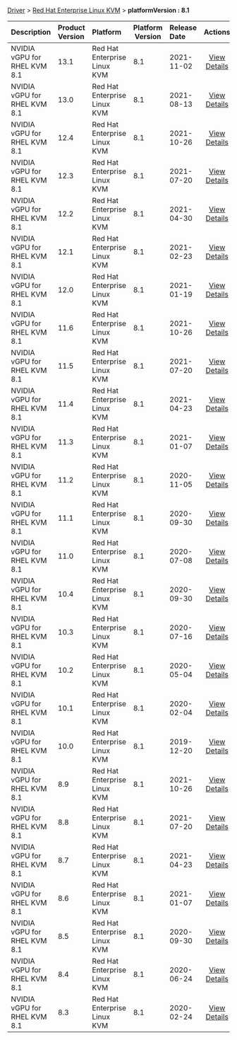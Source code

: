 
[Driver](/README.md)  >  [Red Hat Enterprise Linux KVM](/index/Driver/Red_Hat_Enterprise_Linux_KVM.md)  >  **platformVersion : 8.1**



| Description            | Product Version    | Platform                | Platform Version           | Release Date           |             Actions              |
| ---------------------- | :----------------- | :---------------------- | -------------------------- | :--------------------- | :------------------------------: |
| NVIDIA vGPU for RHEL KVM 8.1 | 13.1 | Red Hat Enterprise Linux KVM | 8.1 | 2021-11-02 | [View Details](/details/cf9ab6_NVIDIA_vGPU_for_RHEL_KVM_8.1.md) |
| NVIDIA vGPU for RHEL KVM 8.1 | 13.0 | Red Hat Enterprise Linux KVM | 8.1 | 2021-08-13 | [View Details](/details/bd71c3_NVIDIA_vGPU_for_RHEL_KVM_8.1.md) |
| NVIDIA vGPU for RHEL KVM 8.1 | 12.4 | Red Hat Enterprise Linux KVM | 8.1 | 2021-10-26 | [View Details](/details/f5dba7_NVIDIA_vGPU_for_RHEL_KVM_8.1.md) |
| NVIDIA vGPU for RHEL KVM 8.1 | 12.3 | Red Hat Enterprise Linux KVM | 8.1 | 2021-07-20 | [View Details](/details/6bbe85_NVIDIA_vGPU_for_RHEL_KVM_8.1.md) |
| NVIDIA vGPU for RHEL KVM 8.1 | 12.2 | Red Hat Enterprise Linux KVM | 8.1 | 2021-04-30 | [View Details](/details/1265e6_NVIDIA_vGPU_for_RHEL_KVM_8.1.md) |
| NVIDIA vGPU for RHEL KVM 8.1 | 12.1 | Red Hat Enterprise Linux KVM | 8.1 | 2021-02-23 | [View Details](/details/f589a1_NVIDIA_vGPU_for_RHEL_KVM_8.1.md) |
| NVIDIA vGPU for RHEL KVM 8.1 | 12.0 | Red Hat Enterprise Linux KVM | 8.1 | 2021-01-19 | [View Details](/details/bf5abe_NVIDIA_vGPU_for_RHEL_KVM_8.1.md) |
| NVIDIA vGPU for RHEL KVM 8.1 | 11.6 | Red Hat Enterprise Linux KVM | 8.1 | 2021-10-26 | [View Details](/details/b4872f_NVIDIA_vGPU_for_RHEL_KVM_8.1.md) |
| NVIDIA vGPU for RHEL KVM 8.1 | 11.5 | Red Hat Enterprise Linux KVM | 8.1 | 2021-07-20 | [View Details](/details/abc608_NVIDIA_vGPU_for_RHEL_KVM_8.1.md) |
| NVIDIA vGPU for RHEL KVM 8.1 | 11.4 | Red Hat Enterprise Linux KVM | 8.1 | 2021-04-23 | [View Details](/details/04f014_NVIDIA_vGPU_for_RHEL_KVM_8.1.md) |
| NVIDIA vGPU for RHEL KVM 8.1 | 11.3 | Red Hat Enterprise Linux KVM | 8.1 | 2021-01-07 | [View Details](/details/2e071a_NVIDIA_vGPU_for_RHEL_KVM_8.1.md) |
| NVIDIA vGPU for RHEL KVM 8.1 | 11.2 | Red Hat Enterprise Linux KVM | 8.1 | 2020-11-05 | [View Details](/details/a90de9_NVIDIA_vGPU_for_RHEL_KVM_8.1.md) |
| NVIDIA vGPU for RHEL KVM 8.1 | 11.1 | Red Hat Enterprise Linux KVM | 8.1 | 2020-09-30 | [View Details](/details/e63cff_NVIDIA_vGPU_for_RHEL_KVM_8.1.md) |
| NVIDIA vGPU for RHEL KVM 8.1 | 11.0 | Red Hat Enterprise Linux KVM | 8.1 | 2020-07-08 | [View Details](/details/910ff0_NVIDIA_vGPU_for_RHEL_KVM_8.1.md) |
| NVIDIA vGPU for RHEL KVM 8.1 | 10.4 | Red Hat Enterprise Linux KVM | 8.1 | 2020-09-30 | [View Details](/details/82d040_NVIDIA_vGPU_for_RHEL_KVM_8.1.md) |
| NVIDIA vGPU for RHEL KVM 8.1 | 10.3 | Red Hat Enterprise Linux KVM | 8.1 | 2020-07-16 | [View Details](/details/ea8831_NVIDIA_vGPU_for_RHEL_KVM_8.1.md) |
| NVIDIA vGPU for RHEL KVM 8.1 | 10.2 | Red Hat Enterprise Linux KVM | 8.1 | 2020-05-04 | [View Details](/details/30788f_NVIDIA_vGPU_for_RHEL_KVM_8.1.md) |
| NVIDIA vGPU for RHEL KVM 8.1 | 10.1 | Red Hat Enterprise Linux KVM | 8.1 | 2020-02-04 | [View Details](/details/2339a0_NVIDIA_vGPU_for_RHEL_KVM_8.1.md) |
| NVIDIA vGPU for RHEL KVM 8.1 | 10.0 | Red Hat Enterprise Linux KVM | 8.1 | 2019-12-20 | [View Details](/details/44464b_NVIDIA_vGPU_for_RHEL_KVM_8.1.md) |
| NVIDIA vGPU for RHEL KVM 8.1 | 8.9 | Red Hat Enterprise Linux KVM | 8.1 | 2021-10-26 | [View Details](/details/1edf79_NVIDIA_vGPU_for_RHEL_KVM_8.1.md) |
| NVIDIA vGPU for RHEL KVM 8.1 | 8.8 | Red Hat Enterprise Linux KVM | 8.1 | 2021-07-20 | [View Details](/details/e541eb_NVIDIA_vGPU_for_RHEL_KVM_8.1.md) |
| NVIDIA vGPU for RHEL KVM 8.1 | 8.7 | Red Hat Enterprise Linux KVM | 8.1 | 2021-04-23 | [View Details](/details/39319e_NVIDIA_vGPU_for_RHEL_KVM_8.1.md) |
| NVIDIA vGPU for RHEL KVM 8.1 | 8.6 | Red Hat Enterprise Linux KVM | 8.1 | 2021-01-07 | [View Details](/details/43fadf_NVIDIA_vGPU_for_RHEL_KVM_8.1.md) |
| NVIDIA vGPU for RHEL KVM 8.1 | 8.5 | Red Hat Enterprise Linux KVM | 8.1 | 2020-09-30 | [View Details](/details/1be357_NVIDIA_vGPU_for_RHEL_KVM_8.1.md) |
| NVIDIA vGPU for RHEL KVM 8.1 | 8.4 | Red Hat Enterprise Linux KVM | 8.1 | 2020-06-24 | [View Details](/details/eedd3b_NVIDIA_vGPU_for_RHEL_KVM_8.1.md) |
| NVIDIA vGPU for RHEL KVM 8.1 | 8.3 | Red Hat Enterprise Linux KVM | 8.1 | 2020-02-24 | [View Details](/details/4f23c6_NVIDIA_vGPU_for_RHEL_KVM_8.1.md) |
